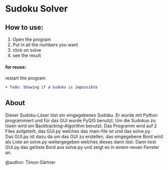 # Sudoku Solver

## How to use:
1. Open the program
2. Put in all the numbers you want
3. click on solve
4. see the result

#### for reuse: 
restart the program  
  
  
  
  
  
  
```diff
+ Todo: Showing if a Sudoku is impossible
```
  
  
  
  
## About  
Dieser Sudoku-Löser löst ein eingegebenes Sudoku.
Er wurde mit Python programmiert und für das GUI wurde PyQt5 benutzt. 
Um die Sudokus zu lösen wird ein Backtracking-Algorithm benutzt. Das Programm wird auf 2 Files aufgeteilt, das GUI.py welches das main-file ist und das solve.py. <br>
Das GUI.py ist dazu da um das GUI zu erstellen, das eingegebene Bord wird als Liste an solve.py weitergegeben welches dieses dann löst. Dann liest GUI.py das gelöste Bord aus solve.py und zeigt es in einem neuen Fenster an.
  
  
  
  
@author: Timon Gärtner
